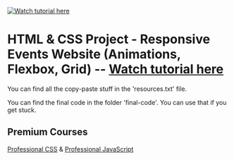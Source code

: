 [![Watch tutorial here](https://img.youtube.com/vi/MdKdg9za08Q/0.jpg)](https://www.youtube.com/watch?v=MdKdg9za08Q)

# HTML & CSS Project - Responsive Events Website (Animations, Flexbox, Grid) -- [Watch tutorial here](https://www.youtube.com/watch?v=MdKdg9za08Q)

You can find all the copy-paste stuff in the 'resources.txt' file.

You can find the final code in the folder 'final-code'. You can use that if you get stuck.

## Premium Courses
[Professional CSS](https://bytegrad.com/courses/professional-css) &
[Professional JavaScript](https://bytegrad.com/courses/professional-javascript)